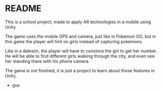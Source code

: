 # README #

This is a school project, made to apply AR technologies in a mobile using Unity.

The game uses the mobile GPS and camera, just like in Pokemon GO, 
but in this game the player will hint on girls instead of capturing
pokemons.

Like in a datesim, the player will have to convince the girl to get
her number. He will be able to find different girls walking through
the city, and even see her standing there with his phone camera.

The game is not finished, it is just a project to learn about those
features in Unity.

- gus